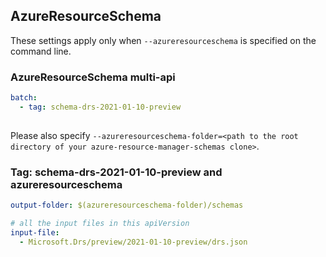 ## AzureResourceSchema

These settings apply only when `--azureresourceschema` is specified on the command line.

### AzureResourceSchema multi-api

``` yaml $(azureresourceschema) && $(multiapi)
batch:
  - tag: schema-drs-2021-01-10-preview
  
```

Please also specify `--azureresourceschema-folder=<path to the root directory of your azure-resource-manager-schemas clone>`.

### Tag: schema-drs-2021-01-10-preview and azureresourceschema

``` yaml $(tag) == 'schema-drs-2021-01-10-preview' && $(azureresourceschema)
output-folder: $(azureresourceschema-folder)/schemas

# all the input files in this apiVersion
input-file:
  - Microsoft.Drs/preview/2021-01-10-preview/drs.json
```
